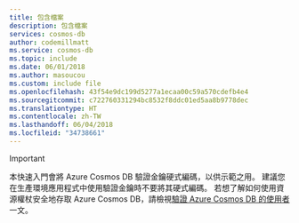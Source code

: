 ```yaml
---
title: 包含檔案
description: 包含檔案
services: cosmos-db
author: codemillmatt
ms.service: cosmos-db
ms.topic: include
ms.date: 06/01/2018
ms.author: masoucou
ms.custom: include file
ms.openlocfilehash: 43f54e9dc199d5277a1ecaa00c59a570cdefb4e4
ms.sourcegitcommit: c722760331294bc8532f8ddc01ed5aa8b9778dec
ms.translationtype: HT
ms.contentlocale: zh-TW
ms.lasthandoff: 06/04/2018
ms.locfileid: "34738661"
---
```

> [!IMPORTANT]
> 本快速入門會將 Azure Cosmos DB 驗證金鑰硬式編碼，以供示範之用。 建議您在生產環境應用程式中使用驗證金鑰時不要將其硬式編碼。 若想了解如何使用資源權杖安全地存取 Azure Cosmos DB，請檢視[驗證 Azure Cosmos DB 的使用者](https://docs.microsoft.com/xamarin/xamarin-forms/data-cloud/cosmosdb/authentication)一文。